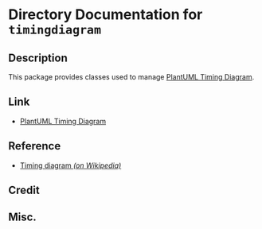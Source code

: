# Directory Documentation for `timingdiagram`

## Description
This package provides classes used to manage [PlantUML Timing Diagram](https://plantuml.com/timing-diagram).

## Link
- [PlantUML Timing Diagram](https://plantuml.com/timing-diagram)

## Reference
- [Timing diagram _(on Wikipedia)_](https://en.wikipedia.org/wiki/Timing_diagram_%28Unified_Modeling_Language%29)

## Credit

## Misc.

